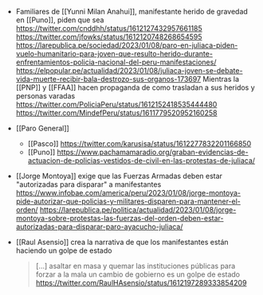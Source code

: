 - Familiares de [[Yunni Milan Anahui]], manifestante herido de gravedad en [[Puno]], piden que sea
  https://twitter.com/cnddhh/status/1612127432957661185
  https://twitter.com/jfowks/status/1612120748268654595
  https://larepublica.pe/sociedad/2023/01/08/paro-en-juliaca-piden-vuelo-humanitario-para-joven-que-resulto-herido-durante-enfrentamientos-policia-nacional-del-peru-manifestaciones/
  https://elpopular.pe/actualidad/2023/01/08/juliaca-joven-se-debate-vida-muerte-recibir-bala-destrozo-sus-organos-173697
  Mientras la [[PNP]] y [[FFAA]] hacen propaganda de como trasladan a sus heridos y personas varadas
  https://twitter.com/PoliciaPeru/status/1612152418535444480
  https://twitter.com/MindefPeru/status/1611779520952160258

- [[Paro General]]

  - [[Pasco]]
    https://twitter.com/karusisa/status/1612277832201166850
  - [[Puno]]
    https://www.pachamamaradio.org/graban-evidencias-de-actuacion-de-policias-vestidos-de-civil-en-las-protestas-de-juliaca/

- [[Jorge Montoya]] exige que las Fuerzas Armadas deben estar "autorizadas para disparar" a manifestantes
  https://www.infobae.com/america/peru/2023/01/08/jorge-montoya-pide-autorizar-que-policias-y-militares-disparen-para-mantener-el-orden/
  https://larepublica.pe/politica/actualidad/2023/01/08/jorge-montoya-sobre-protestas-las-fuerzas-del-orden-deben-estar-autorizadas-para-disparar-paro-ayacucho-juliaca/

- [[Raul Asensio]] crea la narrativa de que los manifestantes están haciendo un golpe de estado
  > [...] asaltar en masa y quemar las instituciones públicas para forzar a la mala un cambio de gobierno es un golpe de estado https://twitter.com/RaulHAsensio/status/1612197289333854209
